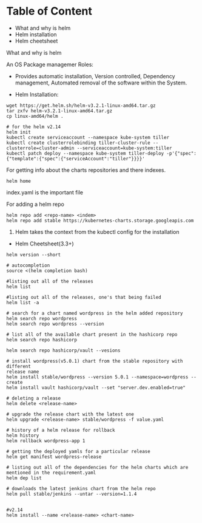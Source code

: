 Table of Content
========================

* What and why is helm
* Helm installation
* Helm cheetsheet

















What and why is helm
 
An OS Package managemer Roles:
 * Provides automatic installation, Version controlled, Dependency management, Automated removal of the software within the System.




* Helm Installation:

```
wget https://get.helm.sh/helm-v3.2.1-linux-amd64.tar.gz
tar zxfv helm-v3.2.1-linux-amd64.tar.gz
cp linux-amd64/helm .

# for the helm v2.14
helm init 
kubectl create serviceaccount --namespace kube-system tiller
kubectl create clusterrolebinding tiller-cluster-rule --clusterrole=cluster-admin --serviceaccount=kube-system:tiller
kubectl patch deploy --namespace kube-system tiller-deploy -p'{"spec":{"template":{"spec":{"serviceAccount":"tiller"}}}}'
```


For getting info about the charts repositories and there indexes.  
```
helm home 
```

index.yaml is the important file 

For adding a helm repo
```
helm repo add <repo-name> <indem>
helm repo add stable https://kubernetes-charts.storage.googleapis.com
```
1. Helm takes the context from the kubectl config for the installation 


* Helm Cheetsheet(3.3+)
```
helm version --short

# autocompletion
source <(helm completion bash) 

#listing out all of the releases
helm list 

#listing out all of the releases, one's that being failed
helm list -a 

# search for a chart named wordpress in the helm added repository
helm search repo wordpress 
helm search repo wordpress --version

# list all of the available chart present in the hashicorp repo
helm search repo hashicorp

helm search repo hashicorp/vault --vesions

# install wordpress(v5.0.1) chart from the stable repository with different 
release name
helm install stable/wordpress --version 5.0.1 --namespace=wordpress --create
helm install vault hashicorp/vault --set "server.dev.enabled=true"

# deleting a release
helm delete <release-name> 

# upgrade the release chart with the latest one
helm upgrade <release-name> stable/wordpress -f value.yaml

# history of a helm release for rollback
helm history
helm rollback wordpress-app 1

# getting the deployed yamls for a particular release
helm get manifest wordpress-release

# listing out all of the dependencies for the helm charts which are mentioned in the requirement.yaml
helm dep list 

# downloads the latest jenkins chart from the helm repo
helm pull stable/jenkins --untar --version=1.1.4


#v2.14
helm install --name <release-name> <chart-name>
```